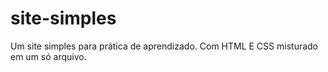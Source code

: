# site-simples
Um site simples para prática de aprendizado.
Com HTML E CSS misturado em um só arquivo.
